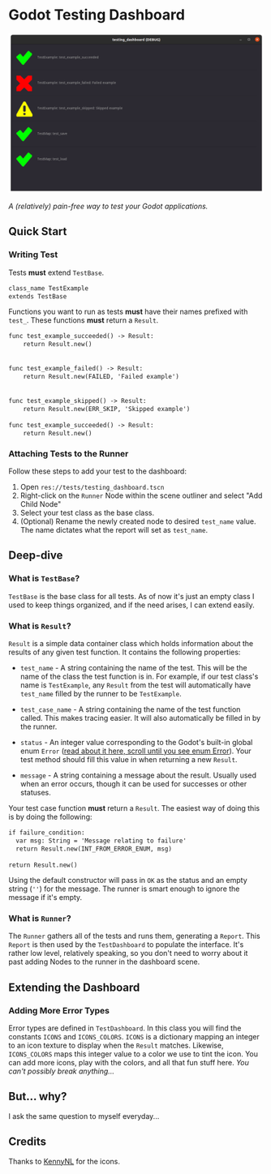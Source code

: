 # Godot Testing Dashboard


<p align="center">
  <a href="https://godotengine.org">
    <img src="testing_dashboard_screenshot.png" width="600" alt="Godot Testing Dashboard">
  </a>
</p>

*A (relatively) pain-free way to test your Godot applications.*

## Quick Start

### Writing Test

Tests **must** extend `TestBase`.

```
class_name TestExample
extends TestBase
```

Functions you want to run as tests **must** have their names prefixed with `test_`. These functions **must** return a `Result`.

```
func test_example_succeeded() -> Result:
	return Result.new()


func test_example_failed() -> Result:
	return Result.new(FAILED, 'Failed example')


func test_example_skipped() -> Result:
	return Result.new(ERR_SKIP, 'Skipped example')

func test_example_succeeded() -> Result:
	return Result.new()
```


### Attaching Tests to the Runner

Follow these steps to add your test to the dashboard:

1. Open `res://tests/testing_dashboard.tscn`
2. Right-click on the `Runner` Node within the scene outliner and select "Add Child Node"
3. Select your test class as the base class.
4. (Optional) Rename the newly created node to desired `test_name` value. The name dictates what the report will set as `test_name`. 


## Deep-dive

### What is `TestBase`?

`TestBase` is the base class for all tests. As of now it's just an empty class I used to keep things organized, and if the need arises, I can extend easily.

### What is `Result`?

`Result` is a simple data container class which holds information about the results of any given test function. It contains the following properties:

* `test_name` - A string containing the name of the test. This will be the name of the class the test function is in. For example, if our test class's name is `TestExample`, any `Result` from the test will automatically have `test_name` filled by the runner to be `TestExample`.

* `test_case_name` - A string containing the name of the test function called. This makes tracing easier. It will also automatically be filled in by the runner.

* `status` - An integer value corresponding to the Godot's built-in global enum `Error` ([read about it here, scroll until you see enum Error](https://docs.godotengine.org/en/stable/classes/class_@globalscope.html#enumerations)). Your test method should fill this value in when returning a new `Result`.

* `message` - A string containing a message about the result. Usually used when an error occurs, though it can be used for successes or other statuses.

Your test case function **must** return a `Result`. The easiest way of doing this is by doing the following:

```
if failure_condition:
  var msg: String = 'Message relating to failure'
  return Result.new(INT_FROM_ERROR_ENUM, msg)

return Result.new()
```

Using the default constructor will pass in `OK` as the status and an empty string (`''`) for the message. The runner is smart enough to ignore the message if it's empty.

### What is `Runner`?

The `Runner` gathers all of the tests and runs them, generating a `Report`. This `Report` is then used by the `TestDashboard` to populate the interface. It's rather low level, relatively speaking, so you don't need to worry about it past adding Nodes to the runner in the dashboard scene.

## Extending the Dashboard

### Adding More Error Types

Error types are defined in `TestDashboard`. In this class you will find the constants `ICONS` and `ICONS_COLORS`. `ICONS` is a dictionary mapping an integer to an icon texture to display when the `Result` matches. Likewise, `ICONS_COLORS` maps this integer value to a color we use to tint the icon. You can add more icons, play with the colors, and all that fun stuff here. *You can't possibly break anything...* 

## But... why?

I ask the same question to myself everyday...

## Credits

Thanks to [KennyNL](https://kenney.nl/) for the icons.
